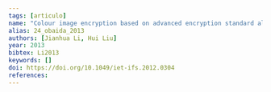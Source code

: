 ```yaml
---
tags: [articulo]
name: "Colour image encryption based on advanced encryption standard algorithm with two-dimensional chaotic map"
alias: 24_obaida_2013
authors: [Jianhua Li, Hui Liu]
year: 2013
bibtex: Li2013
keywords: []
doi: https://doi.org/10.1049/iet-ifs.2012.0304
references: 
---
```


